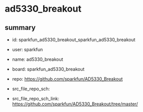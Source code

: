 # ad5330_breakout
 
## summary 
* id: sparkfun_ad5330_breakout_sparkfun_ad5330_breakout
* user: sparkfun
* name: ad5330_breakout
* board: sparkfun_ad5330_breakout
* repo: https://github.com/sparkfun/AD5330_Breakout



* src_file_repo_sch: 
* src_file_repo_sch_link: https://github.com/sparkfun/AD5330_Breakout/tree/master/




